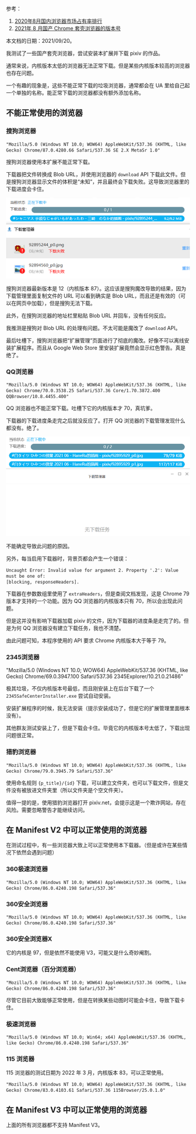 参考：

1. [2020年8月国内浏览器市场占有率排行](https://www.cnbeta.com/articles/tech/1030221.htm)
2. [2021年 8 月国产 Chrome 套壳浏览器的版本号](https://zhuanlan.zhihu.com/p/405207457)

本文档的日期：2021/09/20。

我测试了一些国产套壳浏览器，尝试安装本扩展并下载 pixiv 的作品。

通常来说，内核版本太低的浏览器无法正常下载。但是某些内核版本较高的浏览器也存在问题。

一个有趣的现象是，这些不能正常下载的垃圾浏览器，通常都会在 UA 里给自己起一个单独的名称。能正常下载的浏览器都没有额外添加名称。

## 不能正常使用的浏览器

### 搜狗浏览器

```
"Mozilla/5.0 (Windows NT 10.0; WOW64) AppleWebKit/537.36 (KHTML, like Gecko) Chrome/87.0.4280.66 Safari/537.36 SE 2.X MetaSr 1.0"
```

搜狗浏览器使用本扩展不能正常下载。

下载器把文件转换成 Blob URL，并使用浏览器的 `download` API 下载此文件。但是搜狗浏览器显示文件的体积是“未知”，并且最终会下载失败。这导致浏览器里的下载进度会卡住。

![](./images/20210920215721.png)

搜狗浏览器最新版本是 12（内核版本 87）。这应该是搜狗魔改导致的结果，因为下载管理里面复制文件的 URL 可以看到确实是 Blob URL，而且还是有效的（可以在网页中加载），但是搜狗无法下载。

此外，在搜狗浏览器的地址栏里粘贴 Blob URL 并回车，没有任何反应。

我推测是搜狗对 Blob URL 的处理有问题。不太可能是魔改了 `download` API。

最后吐槽下，搜狗浏览器把“扩展管理”页面进行了彻底的魔改。好像不可以离线安装扩展程序。而且从 Google Web Store 里安装扩展竟然会显示红色警告。真是绝了。

### QQ浏览器

```
"Mozilla/5.0 (Windows NT 10.0; WOW64) AppleWebKit/537.36 (KHTML, like Gecko) Chrome/70.0.3538.25 Safari/537.36 Core/1.70.3872.400 QQBrowser/10.8.4455.400"
```

QQ 浏览器也不能正常下载。吐槽下它的内核版本才 70，真坑爹。

下载器的下载进度条走完之后就没反应了。打开 QQ 浏览器的下载管理发现什么都没有。绝了。

![](./images/20210920223715.png)

不能确定导致此问题的原因。

另外，每当启用下载器时，背景页都会产生一个错误：

```
Uncaught Error: Invalid value for argument 2. Property '.2': Value must be one of:
[blocking, responseHeaders].
```

下载器在参数数组里使用了 `extraHeaders`，但是查阅文档发现，这是 Chrome 79 版本才支持的一个功能。因为 QQ 浏览器的内核版本只有 70，所以会出现此问题。

但是这并没有影响下载器加载 pixiv 的文件，因为下载器的进度条是走完了的。但是为何 QQ 浏览器没有建立下载任务，我也不清楚。

由此问题可知，本程序使用的 API 要求 Chrome 内核版本大于等于 79。

### 2345浏览器

"Mozilla/5.0 (Windows NT 10.0; WOW64) AppleWebKit/537.36 (KHTML, like Gecko) Chrome/69.0.3947.100 Safari/537.36 2345Explorer/10.21.0.21486"

极其垃圾，不仅内核版本号最低，而且刚安装上在后台下载了一个 `2345SafeCenterInstaller.exe` 尝试自动安装。

安装扩展程序的时候，我无法安装（提示安装成功了，但是它的扩展管理里面根本没有）。

其他群友测试安装上了，但是下载会卡住。毕竟它的内核版本号太低了，下载出现问题很正常。

### 猎豹浏览器

```
"Mozilla/5.0 (Windows NT 10.0; WOW64) AppleWebKit/537.36 (KHTML, like Gecko) Chrome/79.0.3945.79 Safari/537.36"
```

使用命名规则 `{p_title}/{id}` 下载，可以建立文件夹，也可以下载文件，但是文件没有被放进文件夹里（所以文件夹是个空文件夹）。

值得一提的是，使用猎豹浏览器打开 pixiv.net，会提示这是一个欺诈网站，存在风险。需要忽略警告才能继续访问。


## 在 Manifest V2 中可以正常使用的浏览器

在测试过程中，有一些浏览器大致上可以正常使用本下载器。（但是或许在某些情况下依然会遇到问题）

### 360极速浏览器

```
"Mozilla/5.0 (Windows NT 10.0; WOW64) AppleWebKit/537.36 (KHTML, like Gecko) Chrome/86.0.4240.198 Safari/537.36"
```

### 360安全浏览器

```
"Mozilla/5.0 (Windows NT 10.0; WOW64) AppleWebKit/537.36 (KHTML, like Gecko) Chrome/86.0.4240.198 Safari/537.36"
```

### 360安全浏览器X

它的内核是 97，但是依然不能使用 V3，可能又是什么奇妙阉割。

### Cent浏览器（百分浏览器）

```
"Mozilla/5.0 (Windows NT 10.0; WOW64) AppleWebKit/537.36 (KHTML, like Gecko) Chrome/86.0.4240.198 Safari/537.36"
```

尽管它目前大致能够正常使用，但是在转换某些动图时可能会卡住，导致下载卡住。

### 极速浏览器

```
"Mozilla/5.0 (Windows NT 10.0; Win64; x64) AppleWebKit/537.36 (KHTML, like Gecko) Chrome/86.0.4240.198 Safari/537.36"
```


### 115 浏览器

115 浏览器的测试日期为 2022 年 3 月，内核版本 83，可以正常使用。

```
"Mozilla/5.0 (Windows NT 10.0; WOW64) AppleWebKit/537.36 (KHTML, like Gecko) Chrome/83.0.4103.61 Safari/537.36 115Browser/25.0.1.0"
```

## 在 Manifest V3 中可以正常使用的浏览器

上面的所有浏览器都不支持 Manifest V3。

